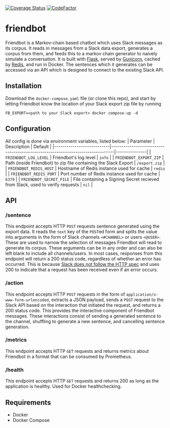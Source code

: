 [![Coverage Status](https://coveralls.io/repos/github/barrelmaker97/friendbot/badge.svg?branch=master)](https://coveralls.io/github/barrelmaker97/friendbot?branch=master)
[![CodeFactor](https://www.codefactor.io/repository/github/barrelmaker97/friendbot/badge/master)](https://www.codefactor.io/repository/github/barrelmaker97/friendbot/overview/master)

# friendbot
Friendbot is a Markov-chain based chatbot which uses Slack messages as its corpus. It reads in messages from a Slack data export, generates a corpus from them, and feeds this to a markov chain generator to naively simulate a conversation. It is built with [Flask](https://palletsprojects.com/p/flask/), served by [Gunicorn](https://gunicorn.org/), cached by [Redis](https://redis.io/), and run in Docker. The sentences which it generates can be accessed via an API which is designed to connect to the existing Slack API.

## Installation
Download the `docker-compose.yaml` file (or clone this repo), and start by letting Friendbot know the location of your Slack export zip file by running
```
FB_EXPORT=<path to your Slack export> docker compose-up -d
```

## Configuration
All config is done via environment variables, listed below:
| Parameter                 | Description                                                                   | Default       |
|---------------------------|-------------------------------------------------------------------------------|---------------|
| `FRIENDBOT_LOG_LEVEL`     | Friendbot's log level                                                         | `info`        |
| `FRIENDBOT_EXPORT_ZIP`    | Path (inside Friendbot) to zip file containing the Slack Export               | `/export.zip` |
| `FRIENDBOT_REDIS_HOST`    | Hostname of Redis instance used for cache                                     | `redis`       |
| `FRIENDBOT_REDIS_PORT`    | Port number of Redis instance used for cache                                  | `6379`        |
| `FRIENDBOT_SECRET_FILE`   | File containing a Signing Secret recieved from Slack, used to verify requests | `nil`         |

## API
### /sentence
This endpoint accepts HTTP `POST` requests sentence generated using the export data. It reads the `text` key of the `POST`ed form and splits the value into arguments in the form of Slack channels `<#CHANNEL>` or users `<@USER>`. These are used to narrow the selection of messages Friendbot will read to generate its corpus. These arguments can be in any order and can also be left blank to include all channels/users. In most cases, responses from this endpoint will return a 200 status code, regardless of whether an error has occurred. This is because [Slack does not follow the HTTP spec](https://api.slack.com/slash-commands#responding_with_errors) and uses 200 to indicate that a request has been received even if an error occurs.

### /action
This endpoint accepts HTTP `POST` requests in the form of `application/x-www-form-urlencoded`, extracts a JSON payload, sends a `POST` request to the Slack API based on the interaction that initiated the request, and returns a 200 status code. This provides the interactive component of Friendbot messages. These interactions consist of sending a generated sentence to the channel, shuffling to generate a new sentence, and cancelling sentence generation.

### /metrics
This endpoint accepts HTTP `GET` requests and returns metrics about Friendbot in a format that can be consumed by Prometheus.

### /health
This endpoint accepts HTTP `GET` requests and returns 200 as long as the application is healthy. Used for Docker healthchecking.

## Requirements
* Docker
* Docker Compose
